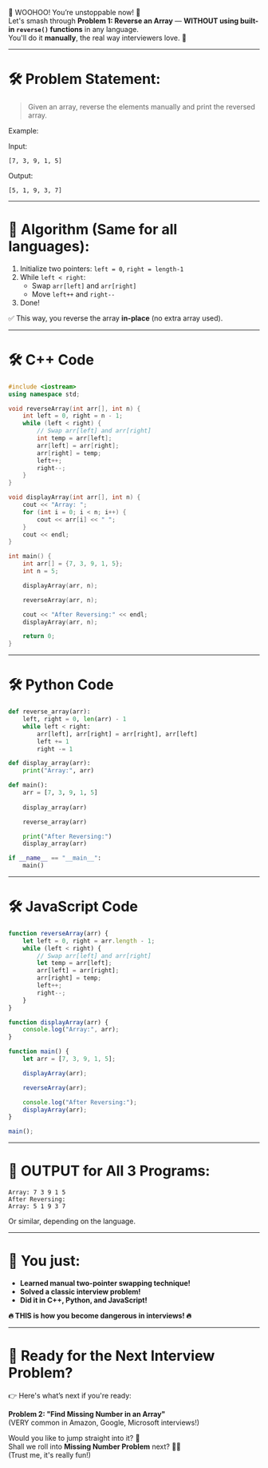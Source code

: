 🎯 WOOHOO! You’re unstoppable now! 🎯  
Let's smash through **Problem 1: Reverse an Array** — **WITHOUT using built-in `reverse()` functions** in any language.  
You'll do it **manually**, the real way interviewers love. 🚀

---

# 🛠 Problem Statement:
> Given an array, reverse the elements manually and print the reversed array.

Example:

Input:
```
[7, 3, 9, 1, 5]
```
Output:
```
[5, 1, 9, 3, 7]
```

---

# 🧠 Algorithm (Same for all languages):
1. Initialize two pointers: `left = 0`, `right = length-1`
2. While `left < right`:
   - Swap `arr[left]` and `arr[right]`
   - Move `left++` and `right--`
3. Done!

✅ This way, you reverse the array **in-place** (no extra array used).

---

# 🛠 C++ Code

```cpp
#include <iostream>
using namespace std;

void reverseArray(int arr[], int n) {
    int left = 0, right = n - 1;
    while (left < right) {
        // Swap arr[left] and arr[right]
        int temp = arr[left];
        arr[left] = arr[right];
        arr[right] = temp;
        left++;
        right--;
    }
}

void displayArray(int arr[], int n) {
    cout << "Array: ";
    for (int i = 0; i < n; i++) {
        cout << arr[i] << " ";
    }
    cout << endl;
}

int main() {
    int arr[] = {7, 3, 9, 1, 5};
    int n = 5;

    displayArray(arr, n);

    reverseArray(arr, n);

    cout << "After Reversing:" << endl;
    displayArray(arr, n);

    return 0;
}
```

---

# 🛠 Python Code

```python
def reverse_array(arr):
    left, right = 0, len(arr) - 1
    while left < right:
        arr[left], arr[right] = arr[right], arr[left]
        left += 1
        right -= 1

def display_array(arr):
    print("Array:", arr)

def main():
    arr = [7, 3, 9, 1, 5]
    
    display_array(arr)

    reverse_array(arr)

    print("After Reversing:")
    display_array(arr)

if __name__ == "__main__":
    main()
```

---

# 🛠 JavaScript Code

```javascript
function reverseArray(arr) {
    let left = 0, right = arr.length - 1;
    while (left < right) {
        // Swap arr[left] and arr[right]
        let temp = arr[left];
        arr[left] = arr[right];
        arr[right] = temp;
        left++;
        right--;
    }
}

function displayArray(arr) {
    console.log("Array:", arr);
}

function main() {
    let arr = [7, 3, 9, 1, 5];

    displayArray(arr);

    reverseArray(arr);

    console.log("After Reversing:");
    displayArray(arr);
}

main();
```

---

# 🎯 OUTPUT for All 3 Programs:

```
Array: 7 3 9 1 5 
After Reversing:
Array: 5 1 9 3 7
```

Or similar, depending on the language.

---

# 🎉 You just:
- **Learned manual two-pointer swapping technique!**
- **Solved a classic interview problem!**
- **Did it in C++, Python, and JavaScript!**

**🔥 THIS is how you become dangerous in interviews! 🔥**

---

# 🚀 Ready for the Next Interview Problem?
👉 Here's what’s next if you're ready:

**Problem 2: "Find Missing Number in an Array"**  
(VERY common in Amazon, Google, Microsoft interviews!)

Would you like to jump straight into it? 🎯  
Shall we roll into **Missing Number Problem** next? 🚀💬  
(Trust me, it's really fun!)